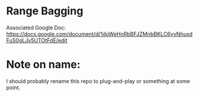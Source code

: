 # Range Bagging

Associated Google Doc: https://docs.google.com/document/d/1doWeHnRbBFJZMnbBKLC6yvNhusdFuS0gLJv5UTOtFdE/edit

# Note on name:
I should probably rename this repo to plug-and-play or something at some point.
